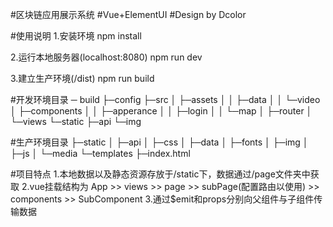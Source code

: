 #区块链应用展示系统
#Vue+ElementUI
#Design by Dcolor

#使用说明 
1.安装环境
npm install

2.运行本地服务器(localhost:8080)
npm run dev

3.建立生产环境(/dist)
npm run build

#开发环境目录
─ build
├─config
├─src
│  ├─assets
│  │  ├─data
│  │  └─video
│  ├─components
│  │  ├─apperance
│  │  ├─login
│  │  └─map
│  ├─router
│  └─views
└─static
    ├─api
    └─img

#生产环境目录
├─static
│  ├─api
│  ├─css
│  ├─data
│  ├─fonts
│  ├─img
│  ├─js
│  └─media
└─templates
   ├─index.html

#项目特点
1.本地数据以及静态资源存放于/static下，数据通过/page文件夹中获取
2.vue挂载结构为 App >> views >> page >> subPage(配置路由以使用) >> components >> SubComponent
3.通过$emit和props分别向父组件与子组件传输数据
